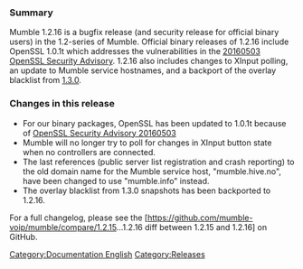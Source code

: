 ### Summary

Mumble 1.2.16 is a bugfix release (and security release for official
binary users) in the 1.2-series of Mumble. Official binary releases of
1.2.16 include OpenSSL 1.0.1t which addresses the vulnerabilities in the
[20160503 OpenSSL Security
Advisory](https://www.openssl.org/news/secadv/20160503.txt). 1.2.16 also
includes changes to XInput polling, an update to Mumble service
hostnames, and a backport of the overlay blacklist from
[1.3.0](1.3.0 "wikilink").

### Changes in this release

  - For our binary packages, OpenSSL has been updated to 1.0.1t because
    of [OpenSSL Security
    Advisory 20160503](https://www.openssl.org/news/secadv/20160503.txt)
  - Mumble will no longer try to poll for changes in XInput button state
    when no controllers are connected.
  - The last references (public server list registration and crash
    reporting) to the old domain name for the Mumble service host,
    "mumble.hive.no", have been changed to use "mumble.info" instead.
  - The overlay blacklist from 1.3.0 snapshots has been backported to
    1.2.16.

For a full changelog, please see the
\[<https://github.com/mumble-voip/mumble/compare/1.2.15>...1.2.16 diff
between 1.2.15 and 1.2.16\] on GitHub.

[Category:Documentation
English](Category:Documentation_English "wikilink")
[Category:Releases](Category:Releases "wikilink")